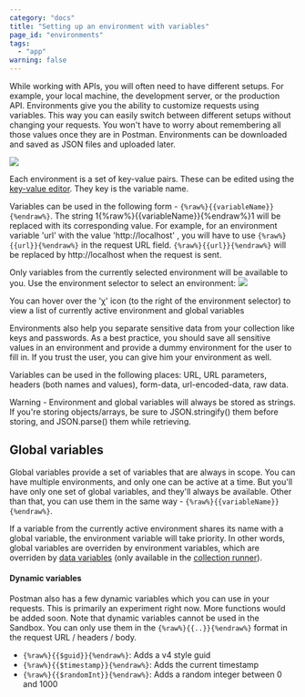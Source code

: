 ```yaml
---
category: "docs"
title: "Setting up an environment with variables"
page_id: "environments"
tags: 
  - "app"
warning: false
---
```


While working with APIs, you will often need to have different setups. For example, your local machine, the development server, or the production API.
Environments give you the ability to customize requests using variables. This way you can easily switch between different setups without changing your requests.
You won't have to worry about remembering all those values once they are in Postman. Environments can be downloaded and saved as JSON files and uploaded later.

[![](https://www.getpostman.com/img/v1/docs/thumbs/28.png)
][0]

Each environment is a set of key-value pairs. These can be edited using the [key-value editor][1]. They key is the variable name.

Variables can be used in the following form - `{%raw%}{{variableName}}{%endraw%}`. The string 1{%raw%}{{variableName}}{%endraw%}1 will be replaced with its corresponding value.
For example, for an environment variable 'url' with the value 'http://localhost' , you will have to use `{%raw%}{{url}}{%endraw%}` in the request URL field.
`{%raw%}{{url}}{%endraw%}` will be replaced by http://localhost when the request is sent.

Only variables from the currently selected environment will be available to you. Use the environment selector to select an environment:
![](https://www.getpostman.com/img/v1/docs/env_selector.png)

You can hover over the 'χ' icon (to the right of the environment selector) to view a list of currently active environment and global variables

Environments also help you separate sensitive data from your collection like keys and passwords.
As a best practice, you should save all sensitive values in an environment and provide a dummy environment for the user to fill in. If you trust the user, you can give him your environment as well.

Variables can be used in the following places: URL, URL parameters, headers (both names and values), form-data, url-encoded-data, raw data.

Warning - Environment and global variables will always be stored as strings.
If you're storing objects/arrays, be sure to JSON.stringify() them before storing, and JSON.parse() them while retrieving.

## Global variables

Global variables provide a set of variables that are always in scope. You can have multiple environments, and only one can be active at a time.
But you'll have only one set of global variables, and they'll always be available. Other than that, you can use them in the same way - `{%raw%}{{variableName}}{%endraw%}`.

If a variable from the currently active environment shares its name with a global variable, the environment variable will take priority.
In other words, global variables are overriden by environment variables, which are overriden by
[data variables][2] (only available in the [collection runner][3]).

#### Dynamic variables

Postman also has a few dynamic variables which you can use in your requests. This is primarily an experiment right now. More functions would be added soon. Note that dynamic variables cannot be used in the Sandbox.
You can only use them in the `{%raw%}{{..}}{%endraw%}` format in the request URL / headers / body.

* `{%raw%}{{$guid}}{%endraw%}`: Adds a v4 style guid
* `{%raw%}{{$timestamp}}{%endraw%}`: Adds the current timestamp
* `{%raw%}{{$randomInt}}{%endraw%}`: Adds a random integer between 0 and 1000


[0]: https://www.getpostman.com/img/v1/docs/source/28.png
[1]: https://www.getpostman.com/docs/keyvalue_editor
[2]: http://blog.getpostman.com/index.php/2014/10/28/using-csv-and-json-files-in-the-postman-collection-runner/
[3]: https://www.getpostman.com/docs/jetpacks_running_collections
